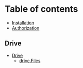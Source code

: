 # Table of contents

* [Installation](README.md)
* [Authorization](authorization.md)

## Drive

* [Drive](drive/drive/README.md)
  * [drive.Files](drive/drive/drive.files.md)
